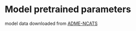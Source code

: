 # Model pretrained parameters

model data downloaded from [ADME-NCATS](https://tripod.nih.gov/pub/adme/models/rlm/)